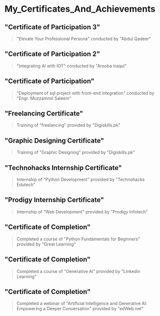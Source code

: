 # My_Certificates_And_Achievements

## "Certificate of Participation 3"

> "Elevate Your Professional Persona" conducted by "Abdul Qadeer"

## "Certificate of Participation 2"

> "Integrating AI with IOT" conducted by "Arooba Iraqui"

## "Certificate of Participation"

> "Deployment of sql project with front-end integration" conducted by "Engr. Muzzammil Saleem"


## "Freelancing Certificate"

> Training of "freelancing" provided by "Digiskills.pk"


## "Graphic Designing Certificate"

> Training of "Graphic Designing" provided by "Digiskills.pk"


## "Technohacks Internship Certificate"

> Internship of "Python Development" provided by "Technohacks Edutech"


## "Prodigy Internship Certificate"

> Internship of "Web Development" provided by "Prodigy Infotech"


## "Certificate of Completion"

> Completed a course of "Python Fundamentals for Beginners" provided by "Great Learning"


## "Certificate of Completion"

> Completed a course of "Generative Ai" provided by "Linkedin Learning"

## "Certificate of Completion"

> Completed a webinar of "Artificial Intelligence and Generative AI: Empowering a Deeper Conversation" provided by "edWeb.net"
